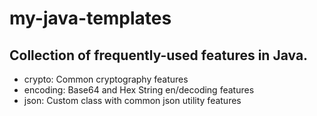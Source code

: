 # my-java-templates

## Collection of frequently-used features in Java.

- crypto: Common cryptography features
- encoding: Base64 and Hex String en/decoding features
- json: Custom class with common json utility features
